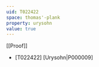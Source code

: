 ```yaml
---
uid: T022422
space: thomas'-plank
property: urysohn
value: true
---
```

[[Proof]]

* [T022422] [Urysohn|P000009]

